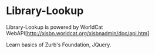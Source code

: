 # Library-Lookup

Library-Lookup is powered by WorldCat WebAPI[http://xisbn.worldcat.org/xisbnadmin/doc/api.htm]

Learn basics of Zurb's Foundation, JQuery.

